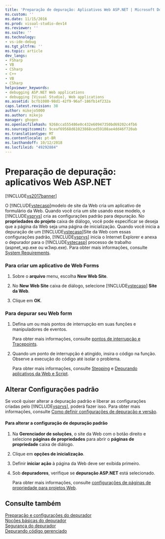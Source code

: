 ```yaml
---
title: 'Preparação de depuração: Aplicativos Web ASP.NET | Microsoft Docs'
ms.custom: ''
ms.date: 11/15/2016
ms.prod: visual-studio-dev14
ms.reviewer: ''
ms.suite: ''
ms.technology:
- vs-ide-debug
ms.tgt_pltfrm: ''
ms.topic: article
dev_langs:
- FSharp
- VB
- CSharp
- C++
- VB
- CSharp
helpviewer_keywords:
- debugging ASP.NET Web applications
- debugging [Visual Studio], Web applications
ms.assetid: bcfb1080-98d1-42f9-96af-186fb14f232a
caps.latest.revision: 38
author: mikejo5000
ms.author: mikejo
manager: ghogen
ms.openlocfilehash: 9268cca555486e0c432e60947350bd69202c4fb6
ms.sourcegitcommit: 9ceaf69568d61023868ced59108ae4dd46f720ab
ms.translationtype: MT
ms.contentlocale: pt-BR
ms.lasthandoff: 10/12/2018
ms.locfileid: "49292884"
---
```

# <a name="debugging-preparation-aspnet-web-applications"></a>Preparação de depuração: aplicativos Web ASP.NET
[!INCLUDE[vs2017banner](../includes/vs2017banner.md)]

O [!INCLUDE[vstecasp](../includes/vstecasp-md.md)]modelo de site da Web cria um aplicativo de formulário da Web. Quando você cria um site usando esse modelo, o [!INCLUDE[vsprvs](../includes/vsprvs-md.md)] cria as configurações padrão para depuração. No **propriedades do projeto** caixa de diálogo, você pode especificar se deseja que a página da Web seja uma página de inicialização. Quando você inicia a depuração de um [!INCLUDE[vstecasp](../includes/vstecasp-md.md)]Site da Web com essas configurações padrão, [!INCLUDE[vsprvs](../includes/vsprvs-md.md)] inicia o Internet Explorer e anexa o depurador para o [!INCLUDE[vstecasp](../includes/vstecasp-md.md)] processo de trabalho (aspnet_wp.exe ou w3wp.exe). Para obter mais informações, consulte [System Requirements](../debugger/aspnet-debugging-system-requirements.md).  
  
### <a name="to-create-a-web-forms-application"></a>Para criar um aplicativo de Web Forms  
  
1.  Sobre o **arquivo** menu, escolha **New Web Site**.  
  
2.  No **New Web Site** caixa de diálogo, selecione [!INCLUDE[vstecasp](../includes/vstecasp-md.md)] **Site da Web**.  
  
3.  Clique em **OK**.  
  
### <a name="to-debug-your-web-form"></a>Para depurar seu Web form  
  
1.  Defina um ou mais pontos de interrupção em suas funções e manipuladores de eventos.  
  
     Para obter mais informações, consulte [pontos de interrupção e Tracepoints](http://msdn.microsoft.com/en-us/fe4eedc1-71aa-4928-962f-0912c334d583).  
  
2.  Quando um ponto de interrupção é atingido, insira o código na função. Observe a execução do código até isolar o problema.  
  
     Para obter mais informações, consulte [Stepping](http://msdn.microsoft.com/en-us/8791dac9-64d1-4bb9-b59e-8d59af1833f9) e [Depurando aplicativos da Web e Script](../debugger/debugging-web-applications-and-script.md).  
  
## <a name="changing-default-configurations"></a>Alterar Configurações padrão  
 Se você quiser alterar a depuração padrão e liberar as configurações criadas pelo [!INCLUDE[vsprvs](../includes/vsprvs-md.md)], poderá fazer isso. Para obter mais informações, consulte [Como definir configurações de depuração e versão](../debugger/how-to-set-debug-and-release-configurations.md).  
  
#### <a name="to-change-the-default-debug-configuration"></a>Para alterar a configuração de depuração padrão  
  
1.  Na **Gerenciador de soluções**, o site da Web com o botão direito e selecione **páginas de propriedades** para abrir o **páginas de propriedade** caixa de diálogo.  
  
2.  Clique em **opções de inicialização**.  
  
3.  Definir **iniciar ação** à página da Web deve ser exibida primeiro.  
  
4.  Sob **depuradores**, verifique se **depuração ASP.NET** está selecionado.  
  
     Para obter mais informações, consulte [configurações de páginas de propriedade para projetos Web](../debugger/property-pages-settings-for-web-projects.md).  
  
## <a name="see-also"></a>Consulte também  
 [Preparação e configurações do depurador](../debugger/debugger-settings-and-preparation.md)   
 [Noções básicas do depurador](../debugger/debugger-basics.md)   
 [Segurança do depurador](../debugger/debugger-security.md)   
 [Depurando código gerenciado](../debugger/debugging-managed-code.md)



